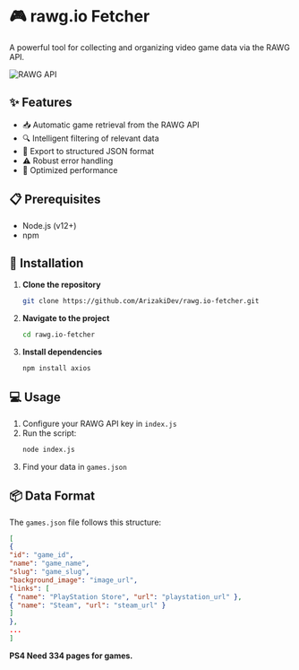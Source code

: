 # 🎮 rawg.io Fetcher

A powerful tool for collecting and organizing video game data via the RAWG API.

![RAWG API](https://pbs.twimg.com/profile_images/951372339199045632/-JTt60iX_80x80.jpg)

## ✨ Features

- 📥 Automatic game retrieval from the RAWG API
- 🔍 Intelligent filtering of relevant data
- 💾 Export to structured JSON format
- ⚠️ Robust error handling
- 🚀 Optimized performance

## 📋 Prerequisites

- Node.js (v12+)
- npm

## 🚀 Installation

1. **Clone the repository**
   ```bash
   git clone https://github.com/ArizakiDev/rawg.io-fetcher.git
   ```

2. **Navigate to the project**
   ```bash
   cd rawg.io-fetcher
   ```

3. **Install dependencies**
   ```bash
   npm install axios
   ```

## 💻 Usage

1. Configure your RAWG API key in `index.js`
2. Run the script:
   ```bash
   node index.js
   ```
3. Find your data in `games.json`

## 📦 Data Format

The `games.json` file follows this structure:

```json
[
{
"id": "game_id",
"name": "game_name",
"slug": "game_slug",
"background_image": "image_url",
"links": [
{ "name": "PlayStation Store", "url": "playstation_url" },
{ "name": "Steam", "url": "steam_url" }
]
},
...
]
```

**PS4 Need 334 pages for games.**
